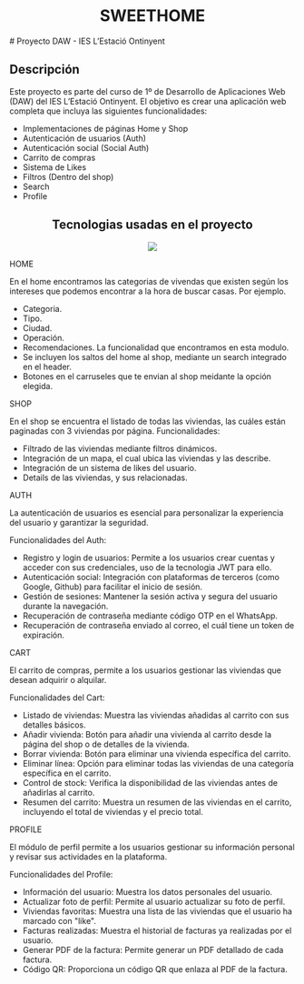<h1 align="center">SWEETHOME</h1>
# Proyecto DAW - IES L’Estació Ontinyent

## Descripción

Este proyecto es parte del curso de 1º de Desarrollo de Aplicaciones Web (DAW) del IES L’Estació Ontinyent. El objetivo es crear una aplicación web completa que incluya las siguientes funcionalidades:

- Implementaciones de páginas Home y Shop
- Autenticación de usuarios (Auth)
- Autenticación social (Social Auth)
- Carrito de compras
- Sistema de Likes
- Filtros (Dentro del shop)
- Search
- Profile
  

<h2 align="center">Tecnologias usadas en el proyecto</h2>
<div align="center">
  <a href="https://skillicons.dev" rel="nofollow">
    <img src="https://skillicons.dev/icons?i=css,html,jquery,js,php,mysql,github,vscode" style="max-width: 100%;">
  </a>
</div>



HOME

En el home encontramos las categorias de vivendas que existen según los intereses que podemos encontrar a la hora de buscar casas.
Por ejemplo.
 - Categoria.
 - Tipo.
 - Ciudad.
 - Operación.
 - Recomendaciones.
La funcionalidad que encontramos en esta modulo.
 - Se incluyen los saltos del home al shop, mediante un search integrado en el header.
 - Botones en el carruseles que te envian al shop meidante la opción elegida.

SHOP

En el shop se encuentra el listado de todas las viviendas, las cuáles están paginadas con 3 viviendas por página.
Funcionalidades:
- Filtrado de las viviendas mediante filtros dinámicos.
- Integración de un mapa, el cual ubica las viviendas y las describe.
- Integración de un sistema de likes del usuario.
- Details de las viviendas, y sus relacionadas.

AUTH

La autenticación de usuarios es esencial para personalizar la experiencia del usuario y garantizar la seguridad.

Funcionalidades del Auth:

- Registro y login de usuarios: Permite a los usuarios crear cuentas y acceder con sus credenciales, uso de la tecnologia JWT para ello.
- Autenticación social: Integración con plataformas de terceros (como Google, Github) para facilitar el inicio de sesión.
- Gestión de sesiones: Mantener la sesión activa y segura del usuario durante la navegación.
- Recuperación de contraseña mediante código OTP en el WhatsApp.
- Recuperación de contraseña enviado al correo, el cuál tiene un token de expiración.


CART

El carrito de compras, permite a los usuarios gestionar las viviendas que desean adquirir o alquilar.

Funcionalidades del Cart:

- Listado de viviendas: Muestra las viviendas añadidas al carrito con sus detalles básicos.
- Añadir vivienda: Botón para añadir una vivienda al carrito desde la página del shop o de detalles de la vivienda.
- Borrar vivienda: Botón para eliminar una vivienda específica del carrito.
- Eliminar línea: Opción para eliminar todas las viviendas de una categoría específica en el carrito.
- Control de stock: Verifica la disponibilidad de las viviendas antes de añadirlas al carrito.
- Resumen del carrito: Muestra un resumen de las viviendas en el carrito, incluyendo el total de viviendas y el precio total.

PROFILE

El módulo de perfil permite a los usuarios gestionar su información personal y revisar sus actividades en la plataforma.

Funcionalidades del Profile:

- Información del usuario: Muestra los datos personales del usuario.
- Actualizar foto de perfil: Permite al usuario actualizar su foto de perfil.
- Viviendas favoritas: Muestra una lista de las viviendas que el usuario ha marcado con "like".
- Facturas realizadas: Muestra el historial de facturas ya realizadas por el usuario.
- Generar PDF de la factura: Permite generar un PDF detallado de cada factura.
- Código QR: Proporciona un código QR que enlaza al PDF de la factura.

